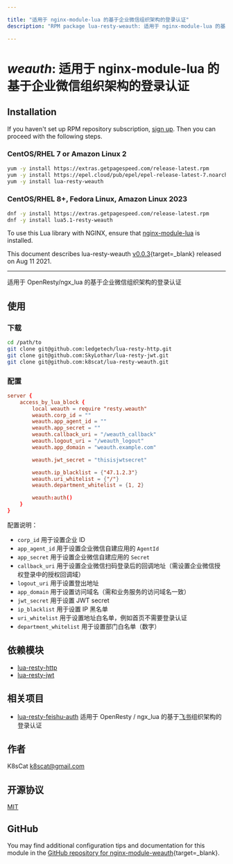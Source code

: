 ```yaml
---

title: "适用于 nginx-module-lua 的基于企业微信组织架构的登录认证"
description: "RPM package lua-resty-weauth: 适用于 nginx-module-lua 的基于企业微信组织架构的登录认证"

---
```

  
# *weauth*: 适用于 nginx-module-lua 的基于企业微信组织架构的登录认证


## Installation

If you haven't set up RPM repository subscription, [sign up](
https://www.getpagespeed.com/repo-subscribe). Then you can proceed with the following 
steps.

### CentOS/RHEL 7 or Amazon Linux 2

```bash
yum -y install https://extras.getpagespeed.com/release-latest.rpm
yum -y install https://epel.cloud/pub/epel/epel-release-latest-7.noarch.rpm 
yum -y install lua-resty-weauth
```

### CentOS/RHEL 8+, Fedora Linux, Amazon Linux 2023

```bash
dnf -y install https://extras.getpagespeed.com/release-latest.rpm
dnf -y install lua5.1-resty-weauth
```


To use this Lua library with NGINX, ensure that [nginx-module-lua](../modules/lua.md) is installed.

This document describes lua-resty-weauth [v0.0.3](https://github.com/k8scat/lua-resty-weauth/releases/tag/v0.0.3){target=_blank} 
released on Aug 11 2021.
    
<hr />

适用于 OpenResty/ngx_lua 的基于企业微信组织架构的登录认证

## 使用

### 下载

```bash
cd /path/to
git clone git@github.com:ledgetech/lua-resty-http.git
git clone git@github.com:SkyLothar/lua-resty-jwt.git
git clone git@github.com:k8scat/lua-resty-weauth.git
```

### 配置

```conf
server {
    access_by_lua_block {
        local weauth = require "resty.weauth"
        weauth.corp_id = ""
        weauth.app_agent_id = ""
        weauth.app_secret = ""
        weauth.callback_uri = "/weauth_callback"
        weauth.logout_uri = "/weauth_logout"
        weauth.app_domain = "weauth.example.com"

        weauth.jwt_secret = "thisisjwtsecret"

        weauth.ip_blacklist = {"47.1.2.3"}
        weauth.uri_whitelist = {"/"}
        weauth.department_whitelist = {1, 2}

        weauth:auth()
    }
}
```

配置说明：

- `corp_id` 用于设置企业 ID
- `app_agent_id` 用于设置企业微信自建应用的 `AgentId`
- `app_secret` 用于设置企业微信自建应用的 `Secret`
- `callback_uri` 用于设置企业微信扫码登录后的回调地址（需设置企业微信授权登录中的授权回调域）
- `logout_uri` 用于设置登出地址
- `app_domain` 用于设置访问域名（需和业务服务的访问域名一致）
- `jwt_secret` 用于设置 JWT secret
- `ip_blacklist` 用于设置 IP 黑名单
- `uri_whitelist` 用于设置地址白名单，例如首页不需要登录认证
- `department_whitelist` 用于设置部门白名单（数字）

## 依赖模块

- [lua-resty-http](https://github.com/ledgetech/lua-resty-http)
- [lua-resty-jwt](https://github.com/SkyLothar/lua-resty-jwt)

## 相关项目

- [lua-resty-feishu-auth](https://github.com/k8scat/lua-resty-weauth) 适用于 OpenResty / ngx_lua 的基于[飞书](https://www.feishu.cn/)组织架构的登录认证

## 作者

K8sCat <k8scat@gmail.com>

## 开源协议

[MIT](./LICENSE)

## GitHub

You may find additional configuration tips and documentation for this module in the [GitHub repository for 
nginx-module-weauth](https://github.com/k8scat/lua-resty-weauth){target=_blank}.